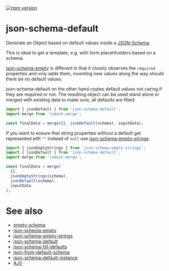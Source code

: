 [![npm version](https://badge.fury.io/js/json-schema-default.svg)](https://badge.fury.io/js/json-schema-default)

# json-schema-default

Generate an Object based on default values inside a [JSON-Schema](https://json-schema.org).

This is ideal to get a template, e.g. with form placehholders based on a schema.

[json-schema-empty](https://www.npmjs.com/package/json-schema-empty) is different in that it closely observes the `required` properties and only adds them, inventing new values along the way should there be no default values.

json-schema-default on the other hand copies default values not caring if they are required or not.
The resulting object can be used stand alone or merged with existing data to make sure, all defaults are filled:

```js
import { jsonDefault } from 'json-schema-default';
import merge from 'lodash.merge';

const finalData = merge({}, jsonDefault(schema), inputData);
```

If you want to ensure that string properties without a default get represented eith `""` instead of `null` use [json-schema-empty-strings](https://www.npmjs.com/package/json-schema-empty-strings/):

```js
import { jsonEmptyStrings } from 'json-schema-empty-strings';
import { jsonDefault } from 'json-schema-default';
import merge from 'lodash.merge';

const finalData = merge(
  {},
  jsonEmptyStrings(schema),
  jsonDefault(schema),
  inputData
);
```

# See also

- [empty-schema](https://github.com/slurmulon/empty-schema)
- [json-schema-empty](https://github.com/romeovs/json-schema-empty)
- [json-schema-empty-strings](https://www.npmjs.com/package/json-schema-empty-strings/)
- [json-schema-default](https://www.npmjs.com/package/json-schema-default)
- [json-schema-fill-defaults](https://www.npmjs.com/package/json-schema-fill-defaults)
- [json-from-default-schema](https://www.npmjs.com/package/json-from-default-schema)
- [json-schema-default-instance](https://www.npmjs.com/package/json-schema-default-instance)
- [AJV](https://ajv.js.org/guide/modifying-data.html#assigning-defaults)

```

```
